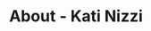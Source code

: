 ---
id: kati_nizzi
permalink: "/about/kati_nizzi"
full_name: Kati Nizzi
title:  About - Kati Nizzi
role:  Product Manager
image:
about: Hello! I'm joining Raft as a Product Manager. I have held numerous roles helping companies deliver software products to users. Most recently, I was a user experience architect, and before that, I was a solution delivery professional. While the roles and titles have been different, what it really comes down to is that I love to help people, connect dots, and solve tough problems while having a bit of fun. I find the most success when I work with people who align to a common goal, and I'm very excited about what Raft is doing.  I live in Iowa with my husband, 2 sons, and a crazy dog. I have lived in Iowa the majority of my life, but I have a passion for mountain air, and most vacations I take involve going somewhere with good hiking. I am a Peloton enthusiast, love movies and audiobooks (always looking for recommendations!), enjoy cooking and baking, and being outside as much as possible. I believe a good laugh can change any situation.
github:  https://github.com/kniz-raft
linkedin: https://www.linkedin.com/in/katinizzi/
featimg: "/assets/aboutBanner1.jpg"
layout: about/profile
---